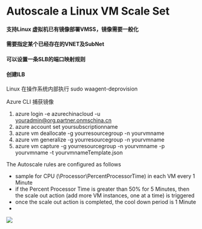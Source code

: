# Autoscale a Linux VM Scale Set ###

#### 支持Linux 虚拟机已有镜像部署VMSS，镜像需要一般化
#### 需要指定某个已经存在的VNET及SubNet
#### 可以设置一条SLB的端口映射规则
#### 创建ILB


Linux 在操作系统内部执行
sudo waagent-deprovision

Azure CLI 捕获镜像
1. azure login -e azurechinacloud -u youradmin@org.partner.onmschina.cn
2. azure account set yoursubscriptionname
3. azure vm deallocate -g yourresourcegroup -n yourvmname
4. azure vm generalize -g yourresourcegroup -n yourvmname
5. azure vm capture -g yourresourcegroup -n yourvmname -p yourvmname -t yourvmnameTemplate.json

The Autoscale rules are configured as follows
- sample for CPU (\\Processor\\PercentProcessorTime) in each VM every 1 Minute
- if the Percent Processor Time is greater than 50% for 5 Minutes, then the scale out action (add more VM instances, one at a time) is triggered
- once the scale out action is completed, the cool down period is 1 Minute
-


<a href="https://portal.azure.cn/#create/Microsoft.Template/uri/https%3A%2F%2Fraw.githubusercontent.com%2Fdafoyiming%2Fazure-quick-start-china%2Fmeat%2F201-vmss-customerimage-autoscale-existing-vnet-serviceport-ILB%2Fazuredeploy.json" target="_blank">
    <img src="http://azuredeploy.net/deploybutton.png"/>
</a>
